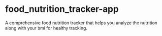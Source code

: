 # food_nutrition_tracker-app
A comprehensive food nutrition tracker that helps you analyze the nutrition along with your bmi for healthy tracking.
